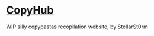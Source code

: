 # [CopyHub](https://stellarst0rm.github.io/copyhub)

WIP silly copypastas recopilation website, by StellarSt0rm

